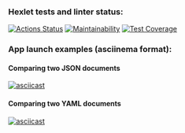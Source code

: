 ### Hexlet tests and linter status:
[![Actions Status](https://github.com/DmitryCo/java-project-71/actions/workflows/hexlet-check.yml/badge.svg)](https://github.com/DmitryCo/java-project-71/actions)
[![Maintainability](https://api.codeclimate.com/v1/badges/3a2adf47d317d2e36526/maintainability)](https://codeclimate.com/github/DmitryCo/java-project-71/maintainability)
[![Test Coverage](https://api.codeclimate.com/v1/badges/3a2adf47d317d2e36526/test_coverage)](https://codeclimate.com/github/DmitryCo/java-project-71/test_coverage)


### App launch examples (asciinema format):
#### Comparing two JSON documents
[![asciicast](https://asciinema.org/a/E8scU0beHlzA39fLRkofhgohd.svg)](https://asciinema.org/a/E8scU0beHlzA39fLRkofhgohd)

#### Comparing two YAML documents
[![asciicast](https://asciinema.org/a/unalewbPknF1FPbEhkjaHNMIy.svg)](https://asciinema.org/a/unalewbPknF1FPbEhkjaHNMIy)